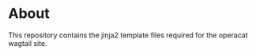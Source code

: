 About
=====

This repository contains the jinja2 template files required for the operacat wagtail site.
